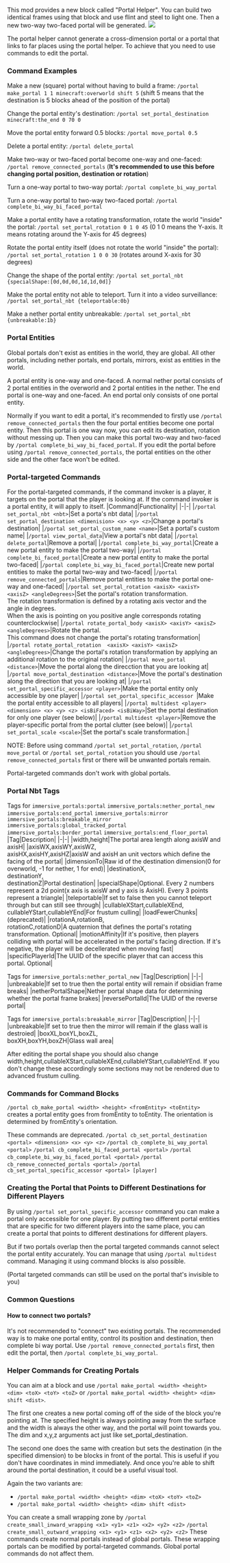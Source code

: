 This mod provides a new block called "Portal Helper".
You can build two identical frames using that block and use flint and steel to light one. Then a new two-way two-faced portal will be generated.
![](https://i.ibb.co/FXfD6Fq/2020-06-11-16-58-26.png)

The portal helper cannot generate a cross-dimension portal or a portal that links to far places using the portal helper. To achieve that you need to use commands to edit the portal.

### Command Examples
Make a new (square) portal without having to build a frame: `/portal make_portal 1 1 minecraft:overworld shift 5` (shift 5 means that the destination is 5 blocks ahead of the position of the portal)

Change the portal entity's destination: `/portal set_portal_destination minecraft:the_end 0 70 0`

Move the portal entity forward 0.5 blocks: `/portal move_portal 0.5`

Delete a portal entity: `/portal delete_portal`

Make two-way or two-faced portal become one-way and one-faced: `/portal remove_connected_portals` (**It's recommended to use this before changing portal position, destination or rotation**)

Turn a one-way portal to two-way portal: `/portal complete_bi_way_portal`

Turn a one-way portal to two-way two-faced portal: `/portal complete_bi_way_bi_faced_portal`

Make a portal entity have a rotating transformation, rotate the world "inside" the portal: `/portal set_portal_rotation 0 1 0 45` (0 1 0 means the Y-axis. It means rotating around the Y-axis for 45 degrees)

Rotate the portal entity itself (does not rotate the world "inside" the portal): `/portal set_portal_rotation 1 0 0 30` (rotates around X-axis for 30 degrees)

Change the shape of the portal entity: `/portal set_portal_nbt {specialShape:[0d,0d,0d,1d,1d,0d]}`

Make the portal entity not able to teleport. Turn it into a video surveillance: `/portal set_portal_nbt {teleportable:0b}`

Make a nether portal entity unbreakable: `/portal set_portal_nbt {unbreakable:1b}`

### Portal Entities
Global portals don't exist as entities in the world, they are global. All other portals, including nether portals, end portals, mirrors, exist as entities in the world.

A portal entity is one-way and one-faced. A normal nether portal consists of 2 portal entities in the overworld and 2 portal entities in the nether. The end portal is one-way and one-faced. An end portal only consists of one portal entity.

Normally if you want to edit a portal, it's recommended to firstly use `/portal remove_connected_portals` then the four portal entities become one portal entity. Then this portal is one way now, you can edit its destination, rotation without messing up. Then you can make this portal two-way and two-faced by `/portal complete_bi_way_bi_faced_portal`. If you edit the portal before using `/portal remove_connected_portals`, the portal entities on the other side and the other face won't be edited.

### Portal-targeted Commands
For the portal-targeted commands, if the command invoker is a player, it targets on the portal that the player is looking at. If the command invoker is a portal entity, it will apply to itself.
|Command|Functionality|
|-|-|
|`/portal set_portal_nbt <nbt>`|Set a porta's nbt data|
|`/portal set_portal_destination <dimenision> <x> <y> <z>`|Change a portal's destination|
|`/portal set_portal_custom_name <name>`|Set a portal's custom name|
|`/portal view_portal_data`|View a portal's nbt data|
|`/portal delete_portal`|Remove a portal|
|`/portal complete_bi_way_portal`|Create a new portal entity to make the portal two-way|
|`/portal complete_bi_faced_portal`|Create a new portal entity to make the portal two-faced|
|`/portal complete_bi_way_bi_faced_portal`|Create new portal entities to make the portal two-way and two-faced|
|`/portal remove_connected_portals`|Remove portal entities to make the portal one-way and one-faced|
|`/portal set_portal_rotation <axisX> <axisY> <axisZ> <angleDegrees>`|Set the portal's rotation transformation.<br>The rotation transformation is defined by a rotating axis vector and the angle in degrees.<br>When the axis is pointing on you positive angle corresponds rotating counterclockwise|
|`/portal rotate_portal_body <axisX> <axisY> <axisZ> <angleDegrees>`|Rotate the portal.<br>This command does not change the portal's rotating transformation|
|`/portal rotate_portal_rotation  <axisX> <axisY> <axisZ> <angleDegrees>`|Change the portal's rotation transformation by applying an additional rotation to the original rotation|
|`/portal move_portal <distance>`|Move the portal along the direcction that you are looking at|
|`/portal move_portal_destination <distance>`|Move the portal's destination along the direction that you are looking at|
|`/portal set_portal_specific_accessor <player>`|Make the portal entity only accessible by one player|
|`/portal set_portal_specific_accessor `|Make the portal entity accessible to all players|
|`/portal multidest <player> <dimension> <x> <y> <z> <isBiFaced> <isBiWay>`|Set the portal destination for only one player (see below)|
|`/portal multidest <player>`|Remove the player-specific portal from the portal clutter (see below)|
|`/portal set_portal_scale <scale>`|Set the portal's scale transformation.|

NOTE: Before using command `/portal set_portal_rotation`, `/portal move_portal` or `/portal set_portal_rotation` you should use `/portal remove_connected_portals` first or there will be unwanted portals remain.

Portal-targeted commands don't work with global portals.

### Portal Nbt Tags
Tags for `immersive_portals:portal` `immersive_portals:nether_portal_new` `immersive_portals:end_portal` `immersive_portals:mirror` `immersive_portals:breakable_mirror` `immersive_portals:global_tracked_portal`  `immersive_portals:border_portal` `immersive_portals:end_floor_portal`
|Tag|Description|
|-|-|
|width,height|The portal area length along axisW and axisH|
|axisWX,axisWY,axisWZ,<br>axisHX,axisHY,axisHZ|axisW and axisH an unit vectors which define the facing of the portal|
|dimensionTo|Raw id of the destination dimension(0 for overworld, -1 for nether, 1 for end)|
|destinationX,<br>destinationY,<br>destinationZ|Portal destination|
|specialShape|Optional. Every 2 numbers represent a 2d point(x axis is axisW and y axis is AxisH). Every 3 points represent a triangle|
|teleportable|If set to false then you cannot teleport through but can still see through|
|cullableXStart,cullableXEnd,<br>cullableYStart,cullableYEnd|For frustum culling|
|loadFewerChunks|(deprecated)|
|rotationA,rotationB,<br>rotationC,rotationD|A quaternion that defines the portal's rotating transformation. Optional|
|motionAffinity|If it's positive, then players colliding with portal will be accelerated in the portal's facing direction. If it's negative, the player will be decellerated when moving fast|
|specificPlayerId|The UUID of the specific player that can access this portal. Optional|

Tags for `immersive_portals:nether_portal_new`
|Tag|Description|
|-|-|
|unbreakable|If set to true then the portal entity will remain if obsidian frame breaks|
|netherPortalShape|Nether portal shape data for determining whether the portal frame brakes|
|reversePortalId|The UUID of the reverse portal|

Tags for `immersive_portals:breakable_mirror`
|Tag|Description|
|-|-|
|unbreakable|If set to true then the mirror will remain if the glass wall is destroied|
|boxXL,boxYL,boxZL,<br>boxXH,boxYH,boxZH|Glass wall area|

After editing the portal shape you should also change width,height,cullableXStart,cullableXEnd,cullableYStart,cullableYEnd.
If you don't change these accordingly some sections may not be rendered due to advanced frustum culling.

### Commands for Command Blocks
`/portal cb_make_portal <width> <height> <fromEntity> <toEntity>` creates a portal entity goes from fromEntity to toEntity. The orientation is determined by fromEntity's orientation.

These commands are deprecated.
`/portal cb_set_portal_destination <portal> <dimension> <x> <y> <z>` `/portal cb_complete_bi_way_portal <portal>` `/portal cb_complete_bi_faced_portal <portal>` `/portal cb_complete_bi_way_bi_faced_portal <portal>` `/portal cb_remove_connected_portals <portal>` `/portal cb_set_portal_specific_accessor <portal> [player]` 

### Creating the Portal that Points to Different Destinations for Different Players
By using `/portal set_portal_specific_accessor` command you can make a portal only accessible for one player. By putting two different portal entities that are specific for two different players into the same place, you can create a portal that points to different destinations for different players.

But if two portals overlap then the portal targeted commands cannot select the portal entity accurately. You can manage that using `/portal multidest` command. Managing it using command blocks is also possible.

(Portal targeted commands can still be used on the portal that's invisible to you)

### Common Questions

#### How to connect two portals?
It's not recommended to "connect" two existing portals. The recommended way is to make one portal entity, control its position and destination, then complete bi way portal. Use `/portal remove_connected_portals` first, then edit the portal, then `/portal complete_bi_way_portal`.

### Helper Commands for Creating Portals

You can aim at a block and use `/portal make_portal <width> <height> <dim> <toX> <toY> <toZ>` or `/portal make_portal <width> <height> <dim> shift <dist>`.

The first one creates a new portal coming off of the side of the block you're pointing at. The specified height is always pointing away from the surface and the width is always the other way, and the portal will point towards you. The dim and x,y,z arguments act just like set_portal_destination.

The second one does the same with creation but sets the destination (in the specified dimension) to be <dist> blocks in front of the portal. This is useful if you don't have coordinates in mind immediately. And once you're able to shift around the portal destination, it could be a useful visual tool.

Again the two variants are:
- `/portal make_portal <width> <height> <dim> <toX> <toY> <toZ>`
- `/portal make_portal <width> <height> <dim> shift <dist>`


You can create a small wrapping zone by `/portal create_small_inward_wrapping <x1> <y1> <z1> <x2> <y2> <z2>` `/portal create_small_outward_wrapping <x1> <y1> <z1> <x2> <y2> <z2>`
These commands create normal portals instead of global portals. These wrapping portals can be modified by portal-targeted commands. Global portal commands do not affect them.
